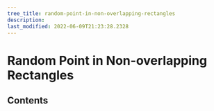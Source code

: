 ```yaml
---
tree_title: random-point-in-non-overlapping-rectangles
description: 
last_modified: 2022-06-09T21:23:28.2328
---
```


# Random Point in Non-overlapping Rectangles

## Contents
